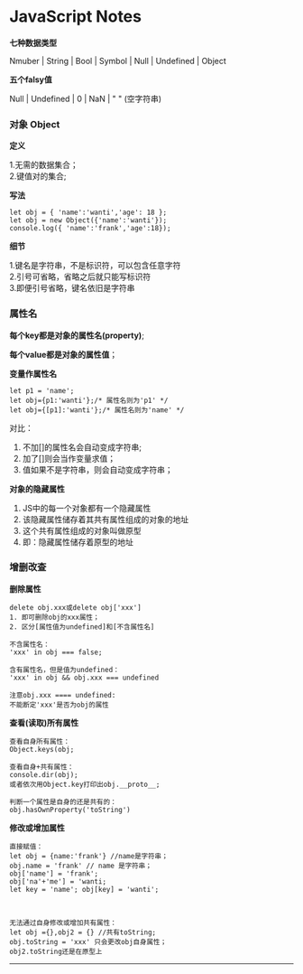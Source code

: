 # JavaScript Notes

**七种数据类型**

Nmuber | String | Bool |  Symbol |  Null | Undefined  |  Object

**五个falsy值**

Null | Undefined | 0 | NaN | " " (空字符串)

### 对象 Object

**定义**

1.无需的数据集合；</br>
2.键值对的集合;</br>

**写法**

```
let obj = { 'name':'wanti','age': 18 };
let obj = new Object({'name':'wanti'});
console.log({ 'name':'frank','age':18});
```

**细节**

1.键名是字符串，不是标识符，可以包含任意字符</br>
2.引号可省略，省略之后就只能写标识符</br>
3.即便引号省略，键名依旧是字符串</br>

### 属性名

**每个key都是对象的属性名(property)**;

**每个value都是对象的属性值**；

**变量作属性名**

```
let p1 = 'name';
let obj={p1:'wanti'};/* 属性名则为'p1' */
let obj={[p1]:'wanti'};/* 属性名则为'name' */
```
对比：</br>
1. 不加[]的属性名会自动变成字符串;</br>
2. 加了[]则会当作变量求值；</br>
3. 值如果不是字符串，则会自动变成字符串；

**对象的隐藏属性**

1. JS中的每一个对象都有一个隐藏属性</br>
2. 该隐藏属性储存着其共有属性组成的对象的地址</br>
3. 这个共有属性组成的对象叫做原型</br>
4. 即：隐藏属性储存着原型的地址</br>


### 增删改查

**删除属性**

```
delete obj.xxx或delete obj['xxx']
1. 即可删除obj的xxx属性；
2. 区分[属性值为undefined]和[不含属性名]

不含属性名：
'xxx' in obj === false;

含有属性名，但是值为undefined：
'xxx' in obj && obj.xxx === undefined

注意obj.xxx ==== undefined:
不能断定'xxx'是否为obj的属性

```

**查看(读取)所有属性**

```
查看自身所有属性：
Object.keys(obj;

查看自身+共有属性：
console.dir(obj);
或者依次用Object.key打印出obj.__proto__;

判断一个属性是自身的还是共有的：
obj.hasOwnProperty('toString')
```


**修改或增加属性**

```
直接赋值：
let obj = {name:'frank'} //name是字符串；
obj.name = 'frank' // name 是字符串；
obj['name'] = 'frank';
obj['na'+'me'] = 'wanti;
let key = 'name'; obj[key] = 'wanti';



无法通过自身修改或增加共有属性：
let obj ={},obj2 = {} //共有toString;
obj.toString = 'xxx' 只会更改obj自身属性；
obj2.toString还是在原型上
```

****


